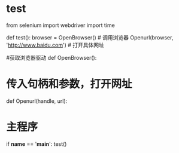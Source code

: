 # test

from selenium import webdriver
import time

def test():
 browser = OpenBrowser()  # 调用浏览器
 Openurl(browser, 'http://www.baidu.com')  # 打开具体网址
 
 
#获取浏览器驱动 
def OpenBrowser():

    
# 传入句柄和参数，打开网址
def Openurl(handle, url):

# 主程序
if __name__ == '__main__':
test()
